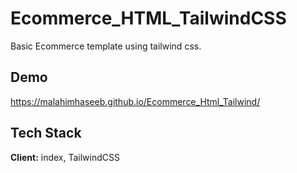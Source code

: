 
# Ecommerce_HTML_TailwindCSS

Basic Ecommerce template using tailwind css.


## Demo

https://malahimhaseeb.github.io/Ecommerce_Html_Tailwind/


## Tech Stack

**Client:** index, TailwindCSS



